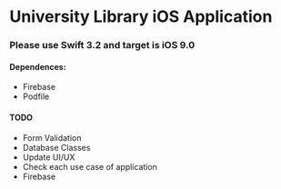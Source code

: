 <h1>University Library iOS Application </h1>

<h3> Please use Swift 3.2 and target is iOS 9.0 </h3>

<h4> Dependences:</h4>

<ul>
<li> Firebase </li>
<li> Podfile </li> 
</ul>

<h4>TODO</h4>

<ul>
<li>Form Validation</li>
<li>Database Classes </li>

<li>Update UI/UX</li>

<li>Check each use case of application</li>
<li>Firebase</li>

</ul>
